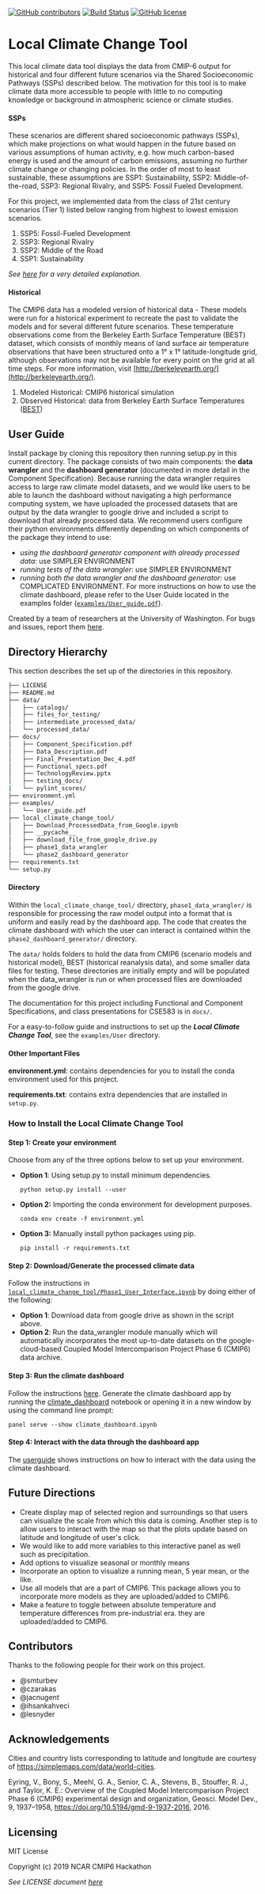 [![GitHub contributors](https://img.shields.io/github/contributors/czarakas/local_climate_change_tool)](#contributors) 
[![Build Status](https://travis-ci.org/czarakas/local_climate_change_tool.svg?branch=master)](https://travis-ci.org/czarakas/local_climate_change_tool)
[![GitHub license](https://img.shields.io/github/license/czarakas/local_climate_change_tool)](https://github.com/czarakas/local_climate_change_tool/blob/master/LICENSE)

# Local Climate Change Tool
This local climate data tool displays the data from CMIP-6 output for historical
and four different future scenarios via the Shared Socioeconomic Pathways (SSPs)
described below. The motivation for this tool is to make climate data more
accessible to people with little to no computing knowledge or background in
atmospheric science or climate studies.

#### SSPs
These scenarios are different shared socioeconomic pathways (SSPs), which make projections
on what would happen in the future based on various assumptions of human activity, e.g. how
much carbon-based energy is used and the amount of carbon emissions, assuming no further
climate change or changing policies. In the order of most to least sustainable, these assumptions
are SSP1: Sustainability, SSP2: Middle-of-the-road, SSP3: Regional Rivalry, and SSP5: Fossil
Fueled Development.

For this project, we implemented data from the class of 21st century scenarios (Tier 1) listed 
below ranging from highest to lowest
emission scenarios.

1. SSP5: Fossil-Fueled Development
1. SSP3: Regional Rivalry
1. SSP2: Middle of the Road
1. SSP1: Sustainability


*See [here](https://doi.org/10.5194/gmd-9-1937-2016) for a very detailed explanation.*

#### Historical
The CMIP6 data has a modeled version of historical data - These models were run for a historical
experiment to recreate the past to validate the models and for several different future scenarios.
These temperature observations come from the Berkeley Earth Surface Temperature (BEST) dataset,
which consists of monthly means of land surface air temperature observations that have been
structured onto a 1° x 1° latitude-longitude grid, although observations may not be available for
every point on the grid at all time steps. For more information, visit
[http://berkeleyearth.org/](http://berkeleyearth.org/).

1. Modeled Historical: CMIP6 historical simulation
1. Observed Historical: data from Berkeley Earth Surface Temperatures ([BEST](http://berkeleyearth.org/about-data-set/))

## User Guide
Install package by cloning this repository then running setup.py in this current directory. The package consists of two main components: the **data wrangler** and the **dashboard generator** (documented in more detail in the Component Specification). Because running the data wrangler requires access to large raw climate model datasets, and we would like users to be able to launch the dashboard without navigating a high performance computing system, we have uploaded the processed datasets that are output by the data wrangler to google drive and included a script to download that already processed data.
We recommend users configure their python environments differently depending on which components of the package they intend to use:
* *using the dashboard generator component with already processed data*: use SIMPLER ENVIRONMENT
* *running tests of the data wrangler*: use SIMPLER ENVIRONMENT
* *running both the data wrangler and the dashboard generator*: use COMPLICATED ENVIRONMENT.
For more instructions on how to use the climate dashboard, please refer to the User Guide located in the examples folder ([`examples/User_guide.pdf`](examples/User_Guide.pdf)).

Created by a team of researchers at the University of Washington. For bugs and
issues, report them [here](https://github.com/czarakas/local-climate-data-tool/issues).

## Directory Hierarchy
This section describes the set up of the directories in this repository.

```bash
├── LICENSE
├── README.md
├── data/
│   ├── catalogs/
│   ├── files_for_testing/
│   ├── intermediate_processed_data/
│   └── processed_data/
├── docs/
│   ├── Component_Specification.pdf
│   ├── Data_Description.pdf
│   ├── Final_Presentation_Dec_4.pdf
│   ├── Functional_specs.pdf
│   ├── TechnologyReview.pptx
│   ├── testing_docs/
|   └── pylint_scores/
├── environment.yml
├── examples/
│   └── User_guide.pdf
├── local_climate_change_tool/
│   ├── Download_ProcessedData_from_Google.ipynb
│   ├── __pycache__
│   ├── download_file_from_google_drive.py
│   ├── phase1_data_wrangler
│   └── phase2_dashboard_generator
├── requirements.txt
└── setup.py
```

#### Directory
Within the ```local_climate_change_tool/``` directory, ```phase1_data_wrangler/``` is responsible
for processing the raw model output into a format that is uniform and easily read by the
dashboard app. The code that creates the climate dashboard with which the user can interact
is contained within the ```phase2_dashboard_generator/``` directory. 

The ```data/``` holds folders to hold the data from CMIP6 (scenario models and historical model),
BEST (historical reanalysis data), and some smaller data files for testing. These directories
are initially empty and will be populated when the data_wrangler is run or when processed files
are downloaded from the google drive.

The documentation for this project including Functional and Component Specifications, and class
presentations for CSE583 is in ```docs/```. 

For a easy-to-follow guide and instructions to set up the ***Local Climate Change Tool***, see
the ```examples/User``` directory. 

#### Other Important Files
**environment.yml**: contains dependencies for you to install the conda environment 
used for this project. 
    
**requirements.txt**: contains extra dependencies that are installed in `setup.py`.

### How to Install the Local Climate Change Tool
#### Step 1: Create your environment
Choose from any of the three options below to set up your environment. 
- **Option 1**: Using setup.py to install minimum dependencies.
    
    ```python setup.py install --user```


- **Option 2:** Importing the conda environment for development purposes.
    
    ```conda env create -f environment.yml```


- **Option 3:** Manually install python packages using pip.
    
    ```pip install -r requirements.txt```
    
#### Step 2: Download/Generate the processed climate data
Follow the instructions in 
[```local_climate_change_tool/Phase1_User_Interface.ipynb```](local_climate_change_tool/Phase1_User_Interface.ipynb)
by doing either of the following:
- **Option 1**: Download data from google drive as shown in the script above.
- **Option 2**: Run the data_wrangler module manually which will automatically incorporates
    the most up-to-date datasets on the google-cloud-based Coupled Model Intercomparison 
    Project Phase 6 (CMIP6) data archive. 

#### Step 3: Run the climate dashboard
Follow the instructions [here](local_climate_change_tool/phase2_dashboard_generator/README.md).
Generate the climate dashboard app by running the 
[climate_dashboard](local_climate_change_tool/phase2_dashboard_generator/climate_dashboard.ipynb)
notebook or opening it in a new window by using the command line prompt:

```panel serve --show climate_dashboard.ipynb```

#### Step 4: Interact with the data through the dashboard app
The [userguide](examples/User_guide.pdf) shows instructions on how to interact with the data using 
the climate dashboard.

## Future Directions
- Create display map of selected region and surroundings so that users can visualize the scale
    from which this data is coming. Another step is to allow users to interact with the map
    so that the plots update based on latitude and longitude of user's click.
- We would like to add more variables to this interactive panel as well such as precipitation.
- Add options to visualize seasonal or monthly means
- Incorporate an option to visualize a running mean, 5 year mean, or the like.
- Use all models that are a part of CMIP6. This package allows you to incorporate more models as
    they are uploaded/added to CMIP6. 
- Make a feature to toggle between absolute temperature and temperature differences from pre-industrial era. 
    they are uploaded/added to CMIP6.

## Contributors
Thanks to the following people for their work on this project.
- @smturbev
- @czarakas
- @jacnugent
- @ihsankahveci
- @lesnyder

## Acknowledgements
Cities and country lists corresponding to latitude and longitude are
    courtesy of https://simplemaps.com/data/world-cities.

Eyring, V., Bony, S., Meehl, G. A., Senior, C. A., Stevens, B., Stouffer, R. J.,
    and Taylor, K. E.: Overview of the Coupled Model Intercomparison Project
    Phase 6 (CMIP6) experimental design and organization, Geosci. Model Dev., 9,
    1937–1958, https://doi.org/10.5194/gmd-9-1937-2016, 2016.

## Licensing
MIT License

Copyright (c) 2019 NCAR CMIP6 Hackathon

*See LICENSE document [here](LICENSE)*
